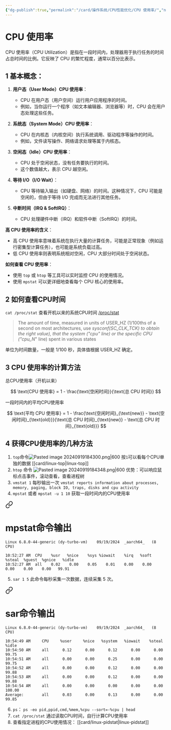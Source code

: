 ```yaml
---
{"dg-publish":true,"permalink":"/card/操作系统/CPU性能优化/CPU 使用率/","noteIcon":"2","created":"2024-09-12T21:08:10+08:00","updated":"2024-09-25T18:51:53+08:00"}
---
```



# CPU 使用率

CPU 使用率（CPU Utilization）是指在一段时间内，处理器用于执行任务的时间占总时间的比例。它反映了 CPU 的繁忙程度，通常以百分比表示。

## 1 **基本概念**：

1. **用户态（User Mode）CPU 使用率**：
   - CPU 在用户态（用户空间）运行用户应用程序的时间。
   - 例如，当你运行一个程序（如文本编辑器、浏览器等）时，CPU 会在用户态处理这些任务。

2. **系统态（System Mode）CPU 使用率**：
   - CPU 在内核态（内核空间）执行系统调用、驱动程序等操作的时间。
   - 例如，文件读写操作、网络请求处理等属于内核态。

3. **空闲态（Idle）CPU 使用率**：
   - CPU 处于空闲状态，没有任务要执行的时间。
   - 这个数值越大，表示 CPU 越空闲。

4. **等待 I/O（I/O Wait）**：
   - CPU 等待输入输出（如硬盘、网络）的时间。这种情况下，CPU 可能是空闲的，但由于等待 I/O 完成而无法进行其他任务。

5. **中断时间（IRQ & SoftIRQ）**：
   - CPU 处理硬件中断（IRQ）和软件中断（SoftIRQ）的时间。

**高 CPU 使用率的含义**：
- 高 CPU 使用率意味着系统在执行大量的计算任务，可能是正常现象（例如运行密集型计算任务），也可能是系统负载过高。
- 低 CPU 使用率则表明系统相对空闲，CPU 大部分时间处于空闲状态。

**如何查看 CPU 使用率**：

- 使用 `top` 或 `htop` 等工具可以实时监控 CPU 的使用情况。
- 使用 `mpstat` 可以更详细地查看每个 CPU 核心的使用率。

## 2 如何查看CPU时间

`cat /proc/stat` 查看开机以来的系统CPU时间 [/proc/stat](https://man7.org/linux/man-pages/man5/proc_stat.5.html)

> The amount of time, measured in units of USER_HZ
                     (1/100ths of a second on most architectures, use
                     _sysconf(_SC_CLK_TCK)_ to obtain the right value),
                     that the system ("cpu" line) or the specific CPU
                     ("cpu_N_" line) spent in various states

单位为时间数量，一般是 1/100 秒，具体值根据 USER_HZ 确定。

## 3 CPU 使用率的计算方法

总CPU使用率（开机以来）

$$
\text{CPU 使用率} = 1 - \frac{\text{空闲时间}}{\text{总 CPU 时间}}
$$

一段时间内的平均CPU使用率

$$
\text{平均 CPU 使用率} = 1 - \frac{\text{空闲时间}_{\text{new}} - \text{空闲时间}_{\text{old}}}{\text{总 CPU 时间}_{\text{new}} - \text{总 CPU 时间}_{\text{old}}}
$$

## 4 获得CPU使用率的几种方法

1. `top`命令![Pasted image 20240919184300.png|600](/img/user/attachs/Pasted%20image%2020240919184300.png)
   按`1`可以看每个CPU单独的数据 [[card/linux-top\|linux-top]]
2. `htop` 命令 ![Pasted image 20240919184348.png|600](/img/user/attachs/Pasted%20image%2020240919184348.png)
   优势：可以响应鼠标点击事件，滚动查看，查看进程树
3. `vmstat 1`  每秒输出一次 `vmstat reports information about processes, memory, paging, block IO, traps, disks and cpu activity`
4. `mpstat` 或者 `mpstat -u 1 10` 获取一段时间内的CPU使用率 
<div class="transclusion internal-embed is-loaded"><a class="markdown-embed-link" href="/card/mpstat/" aria-label="Open link"><svg xmlns="http://www.w3.org/2000/svg" width="24" height="24" viewBox="0 0 24 24" fill="none" stroke="currentColor" stroke-width="2" stroke-linecap="round" stroke-linejoin="round" class="svg-icon lucide-link"><path d="M10 13a5 5 0 0 0 7.54.54l3-3a5 5 0 0 0-7.07-7.07l-1.72 1.71"></path><path d="M14 11a5 5 0 0 0-7.54-.54l-3 3a5 5 0 0 0 7.07 7.07l1.71-1.71"></path></svg></a><div class="markdown-embed">





# mpstat命令输出

```Shell
Linux 6.8.0-44-generic (dy-turbo-vm) 	09/19/2024 	_aarch64_	(8 CPU)

10:52:27 AM  CPU    %usr   %nice    %sys %iowait    %irq   %soft  %steal  %guest  %gnice   %idle
10:52:27 AM  all    0.02    0.00    0.05    0.01    0.00    0.00    0.00    0.00    0.00   99.91
```


</div></div>
  
5. `sar 1 5` 此命令每秒采集一次数据，连续采集 5 次。 
<div class="transclusion internal-embed is-loaded"><a class="markdown-embed-link" href="/card/sar/" aria-label="Open link"><svg xmlns="http://www.w3.org/2000/svg" width="24" height="24" viewBox="0 0 24 24" fill="none" stroke="currentColor" stroke-width="2" stroke-linecap="round" stroke-linejoin="round" class="svg-icon lucide-link"><path d="M10 13a5 5 0 0 0 7.54.54l3-3a5 5 0 0 0-7.07-7.07l-1.72 1.71"></path><path d="M14 11a5 5 0 0 0-7.54-.54l-3 3a5 5 0 0 0 7.07 7.07l1.71-1.71"></path></svg></a><div class="markdown-embed">





# sar命令输出

```Shell
Linux 6.8.0-44-generic (dy-turbo-vm) 	09/19/2024 	_aarch64_	(8 CPU)

10:54:49 AM     CPU     %user     %nice   %system   %iowait    %steal     %idle
10:54:50 AM     all      0.12      0.00      0.12      0.00      0.00     99.75
10:54:51 AM     all      0.00      0.00      0.25      0.00      0.00     99.75
10:54:52 AM     all      0.00      0.00      0.12      0.00      0.00     99.88
10:54:53 AM     all      0.00      0.00      0.12      0.00      0.00     99.88
10:54:54 AM     all      0.00      0.00      0.00      0.00      0.00    100.00
Average:        all      0.03      0.00      0.13      0.00      0.00     99.85
```


</div></div>

6. `ps`： `ps -eo pid,ppid,cmd,%mem,%cpu --sort=-%cpu | head`
7. `cat /proc/stat` 通过读取CPU时间，自行计算CPU使用率
8. 查看指定进程的CPU使用情况： [[card/linux-pidstat\|linux-pidstat]]
